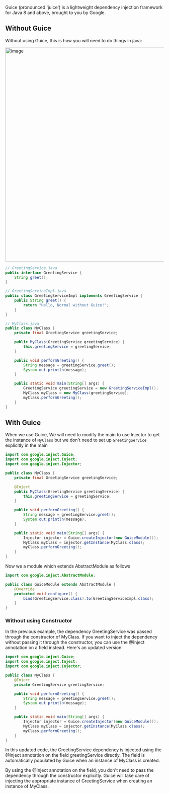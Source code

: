 Guice (pronounced 'juice') is a lightweight dependency injection framework for Java 8 and above, brought to you by Google.

## Without Guice
Without using Guice, this is how you will need to do things in java:

<img width="680" alt="image" src="https://github.com/remidinishanth/distributed_systems/assets/19663316/7784dbec-ca4d-4ae9-bd70-5225cc854a91">

```java
// GreetingService.java
public interface GreetingService {
    String greet();
}

// GreetingServiceImpl.java
public class GreetingServiceImpl implements GreetingService {
    public String greet() {
        return "Hello, Normal without Guice!";
    }
}

// MyClass.java
public class MyClass {
    private final GreetingService greetingService;

    public MyClass(GreetingService greetingService) {
        this.greetingService = greetingService;
    }

    public void performGreeting() {
        String message = greetingService.greet();
        System.out.println(message);
    }

    public static void main(String[] args) {
        GreetingService greetingService = new GreetingServiceImpl();
        MyClass myClass = new MyClass(greetingService);
        myClass.performGreeting();
    }
}
```

## With Guice

When we use Guice, We will need to modify the main to use Injector to get the instance of `MyClass` but we don't need to set up `GreetingService` explicitly in the main

```java
import com.google.inject.Guice;
import com.google.inject.Inject;
import com.google.inject.Injector;

public class MyClass {
    private final GreetingService greetingService;

    @Inject
    public MyClass(GreetingService greetingService) {
        this.greetingService = greetingService;
    }

    public void performGreeting() {
        String message = greetingService.greet();
        System.out.println(message);
    }

    public static void main(String[] args) {
        Injector injector = Guice.createInjector(new GuiceModule());
        MyClass myClass = injector.getInstance(MyClass.class);
        myClass.performGreeting();
    }
}
```

Now we a module which extends AbstractModule as follows

```java
import com.google.inject.AbstractModule;

public class GuiceModule extends AbstractModule {
    @Override
    protected void configure() {
        bind(GreetingService.class).to(GreetingServiceImpl.class);
    }
}
```


### Without using Constructor

In the previous example, the dependency GreetingService was passed through the constructor of MyClass. If you want to inject the dependency without passing it through the constructor, you can use the @Inject annotation on a field instead. Here's an updated version:

```java
import com.google.inject.Guice;
import com.google.inject.Inject;
import com.google.inject.Injector;

public class MyClass {
    @Inject
    private GreetingService greetingService;

    public void performGreeting() {
        String message = greetingService.greet();
        System.out.println(message);
    }

    public static void main(String[] args) {
        Injector injector = Guice.createInjector(new GuiceModule());
        MyClass myClass = injector.getInstance(MyClass.class);
        myClass.performGreeting();
    }
}
```

In this updated code, the GreetingService dependency is injected using the @Inject annotation on the field greetingService directly. The field is automatically populated by Guice when an instance of MyClass is created.

By using the @Inject annotation on the field, you don't need to pass the dependency through the constructor explicitly. Guice will take care of injecting the appropriate instance of GreetingService when creating an instance of MyClass.

